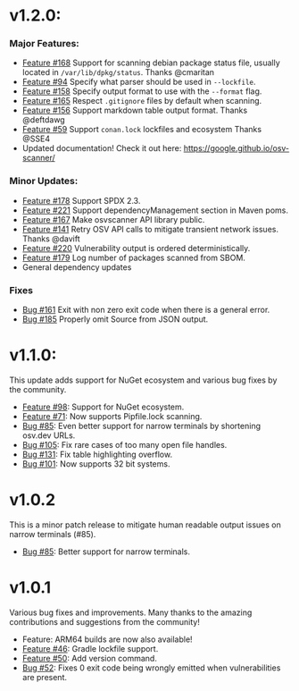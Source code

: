 v1.2.0:
===

### Major Features:

- [Feature #168](https://github.com/google/osv-scanner/pull/168) Support for scanning debian package status file, usually located in `/var/lib/dpkg/status`. Thanks @cmaritan
- [Feature #94](https://github.com/google/osv-scanner/pull/94) Specify what parser should be used in `--lockfile`.
- [Feature #158](https://github.com/google/osv-scanner/pull/158) Specify output format to use with the `--format` flag.
- [Feature #165](https://github.com/google/osv-scanner/pull/165) Respect `.gitignore` files by default when scanning.
- [Feature #156](https://github.com/google/osv-scanner/pull/156) Support markdown table output format. Thanks @deftdawg
- [Feature #59](https://github.com/google/osv-scanner/pull/59) Support `conan.lock` lockfiles and ecosystem Thanks @SSE4
- Updated documentation! Check it out here: https://google.github.io/osv-scanner/

### Minor Updates:
- [Feature #178](https://github.com/google/osv-scanner/pull/178) Support SPDX 2.3.
- [Feature #221](https://github.com/google/osv-scanner/pull/221) Support dependencyManagement section in Maven poms.
- [Feature #167](https://github.com/google/osv-scanner/pull/167) Make osvscanner API library public.
- [Feature #141](https://github.com/google/osv-scanner/pull/141) Retry OSV API calls to mitigate transient network issues. Thanks @davift
- [Feature #220](https://github.com/google/osv-scanner/pull/220) Vulnerability output is ordered deterministically.
- [Feature #179](https://github.com/google/osv-scanner/pull/179) Log number of packages scanned from SBOM.
- General dependency updates

### Fixes
- [Bug #161](https://github.com/google/osv-scanner/pull/161) Exit with non zero exit code when there is a general error.
- [Bug #185](https://github.com/google/osv-scanner/pull/185) Properly omit Source from JSON output.

v1.1.0:
===

This update adds support for NuGet ecosystem and various bug fixes by the community.

- [Feature #98](https://github.com/google/osv-scanner/pull/98): Support for NuGet ecosystem.
- [Feature #71](https://github.com/google/osv-scanner/issues/71): Now supports Pipfile.lock scanning.
- [Bug #85](https://github.com/google/osv-scanner/issues/85): Even better support for narrow terminals by shortening osv.dev URLs.
- [Bug #105](https://github.com/google/osv-scanner/issues/105): Fix rare cases of too many open file handles.
- [Bug #131](https://github.com/google/osv-scanner/pull/131): Fix table highlighting overflow.
- [Bug #101](https://github.com/google/osv-scanner/issues/101): Now supports 32 bit systems.


v1.0.2
===

This is a minor patch release to mitigate human readable output issues on narrow terminals (#85).

- [Bug #85](https://github.com/google/osv-scanner/issues/85): Better support for narrow terminals.


v1.0.1
===
Various bug fixes and improvements. Many thanks to the amazing contributions and suggestions from the community!

- Feature: ARM64 builds are now also available!
- [Feature #46](https://github.com/google/osv-scanner/pull/46): Gradle lockfile support.
- [Feature #50](https://github.com/google/osv-scanner/pull/46): Add version command.
- [Bug #52](https://github.com/google/osv-scanner/issues/52): Fixes 0 exit code being wrongly emitted when vulnerabilities are present.
